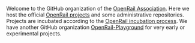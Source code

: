 Welcome to the GitHub organization of the [OpenRail Association](https://openrailassociation.org). Here we host the official [OpenRail projects](https://openrailassociation.org/#projects) and some administrative repositories. Projects are incubated according to the [OpenRail incubation process](https://github.com/OpenRailAssociation/technical-committee/blob/main/incubation_process.md). We have another GitHub organization [OpenRail-Playground](https://github.com/OpenRail-Playground) for very early or experimental projects.
